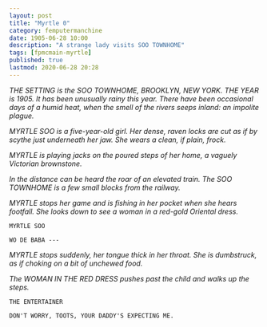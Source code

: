 ```yaml
---
layout: post 
title: "Myrtle 0" 
category: femputermanchine 
date: 1905-06-28 10:00 
description: "A strange lady visits SOO TOWNHOME" 
tags: [fpmcmain-myrtle] 
published: true 
lastmod: 2020-06-28 20:28 
---
```


<i>THE SETTING is the SOO TOWNHOME, BROOKLYN, NEW YORK. THE YEAR is 1905. It has been unusually rainy this year. There have been occasional days of a humid heat, when the smell of the rivers seeps inland: an impolite plague.</i>

<i>MYRTLE SOO is a five-year-old girl. Her dense, raven locks are cut as if by scythe just underneath her jaw. She wears a clean, if plain, frock.</i>

<i>MYRTLE is playing jacks on the poured steps of her home, a vaguely Victorian brownstone.</i>

<i>In the distance can be heard the roar of an elevated train. The SOO TOWNHOME is a few small blocks from the railway.</i>

<i>MYRTLE stops her game and is fishing in her pocket when she hears footfall. She looks down to see a woman in a red-gold Oriental dress.</i>

```
MYRTLE SOO 

WO DE BABA ---
```

<i>MYRTLE stops suddenly, her tongue thick in her throat. She is dumbstruck, as if choking on a bit of unchewed food.</i>

<i>The WOMAN IN THE RED DRESS pushes past the child and walks up the steps.</i>

```
THE ENTERTAINER

DON'T WORRY, TOOTS, YOUR DADDY'S EXPECTING ME.
```
